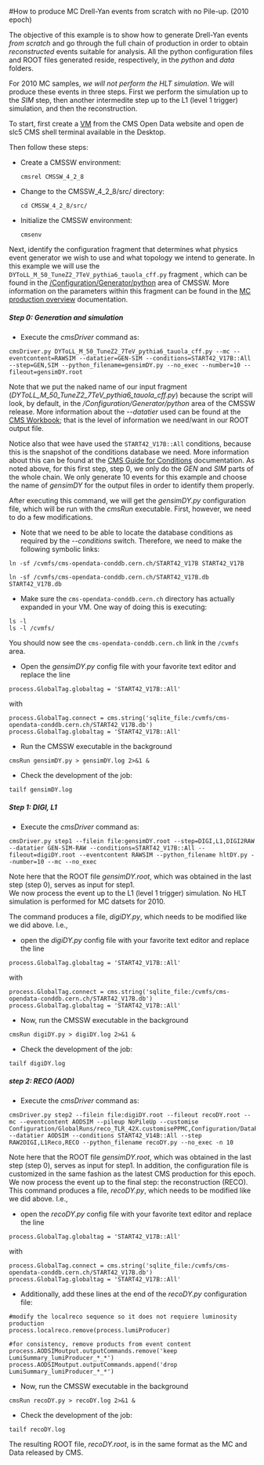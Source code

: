 #How to produce MC Drell-Yan events from scratch with no Pile-up. (2010 epoch)

The objective of this example is to show how to generate Drell-Yan events *from scratch* and go through the full chain of
production in order to obtain *reconstructed* events suitable for analysis.  All the python configuration files and ROOT files generated reside, respectively, in the *python* and *data* folders. 

For 2010 MC samples, *we will not perform the HLT simulation*.  We will produce these events in three steps.  First we perform the simulation up to the *SIM* step, then another intermedite step
up to the L1 (level 1 trigger) simulation, and then the reconstruction. 

To start, first create a [VM](http://opendata.cern.ch/record/250 "CMS Open Data Portal") from the CMS Open Data website 
and open de slc5 CMS shell terminal available in the Desktop.

Then follow these steps:

- Create a CMSSW environment: 

    ```
    cmsrel CMSSW_4_2_8
    ```

- Change to the CMSSW_4_2_8/src/ directory:

    ```
    cd CMSSW_4_2_8/src/
    ```

- Initialize the CMSSW environment:

  ```
  cmsenv
  ```

Next, identify the configuration fragment that determines what physics event generator we wish to use and what topology we intend to generate.  In
this example we will use the `DYToLL_M_50_TuneZ2_7TeV_pythia6_tauola_cff.py` fragment , which can be found in the [/Configuration/Generator/python](https://github.com/cms-sw/cmssw/tree/CMSSW_4_2_X/Configuration/Generator/python) area of CMSSW.  More information on the parameters within this
fragment can be found in the [MC production overview](/docs/cms-mc-production-overview) documentation.

##### Step 0: Generation and simulation

- Execute the *cmsDriver* command as:

```
cmsDriver.py DYToLL_M_50_TuneZ2_7TeV_pythia6_tauola_cff.py --mc --eventcontent=RAWSIM --datatier=GEN-SIM --conditions=START42_V17B::All --step=GEN,SIM --python_filename=gensimDY.py --no_exec --number=10 --fileout=gensimDY.root
```

Note that we put the naked name of our input fragment (*DYToLL_M_50_TuneZ2_7TeV_pythia6_tauola_cff.py*) because the script will look, by default, in
the */Configuration/Generator/python* area of the CMSSW release.  More information about the *--datatier* used can be found at the [CMS Workbook](https://twiki.cern.ch/twiki/bin/view/CMSPublic/WorkBookDataFormats); that is the level of information we need/want in our ROOT output file.  

Notice also that wee have used
the `START42_V17B::All` conditions, because this is the snapshot of the conditions database we need.  More information about this can
be found at the [CMS Guide for Conditions](docs/cms-guide-for-condition-database) documentation.  As noted above, for this first step, step 0, we
only do the *GEN* and *SIM* parts of the whole chain.  We only generate 10 events for this example and choose the name of *gensimDY* for the output files
in order to identify them properly.

After executing this command, we will get the *gensimDY.py* configuration file, which will be run with the *cmsRun* executable.  First, however, we need
to do a few modifications.

- Note that we need to be able to locate the database conditions as required by the *--conditions* switch.  Therefore, we need to make the following
 symbolic links:

```
ln -sf /cvmfs/cms-opendata-conddb.cern.ch/START42_V17B START42_V17B

ln -sf /cvmfs/cms-opendata-conddb.cern.ch/START42_V17B.db START42_V17B.db
```

- Make sure the `cms-opendata-conddb.cern.ch` directory has actually expanded in your VM.  One way of doing this is executing:

```
ls -l
ls -l /cvmfs/
```

You should now see the `cms-opendata-conddb.cern.ch` link in the `/cvmfs` area.

- Open the *gensimDY.py* config file with your favorite text editor and replace the line

```
process.GlobalTag.globaltag = 'START42_V17B::All'
```

with

```
process.GlobalTag.connect = cms.string('sqlite_file:/cvmfs/cms-opendata-conddb.cern.ch/START42_V17B.db')
process.GlobalTag.globaltag = 'START42_V17B::All'
```

- Run the CMSSW executable in the background

```
cmsRun gensimDY.py > gensimDY.log 2>&1 &
``` 

- Check the development of the job:

```
tailf gensimDY.log
```

##### Step 1: DIGI, L1

- Execute the *cmsDriver* command as:

```
cmsDriver.py step1 --filein file:gensimDY.root --step=DIGI,L1,DIGI2RAW --datatier GEN-SIM-RAW --conditions=START42_V17B::All --fileout=digiDY.root --eventcontent RAWSIM --python_filename hltDY.py --number=10 --mc --no_exec
```

Note here that the ROOT file *gensimDY.root*, which was obtained in the last step (step 0), serves as input for step1.  
We now process the event up to the L1 (level 1 trigger) simulation.  No HLT simulation is performed for MC datsets for 2010.  

The command produces a file, *digiDY.py*, which needs to be modified
like we did above.  I.e.,

- open the *digiDY.py* config file with your favorite text editor and replace the line

```
process.GlobalTag.globaltag = 'START42_V17B::All'
```

with

```
process.GlobalTag.connect = cms.string('sqlite_file:/cvmfs/cms-opendata-conddb.cern.ch/START42_V17B.db')
process.GlobalTag.globaltag = 'START42_V17B::All'
```

- Now, run the CMSSW executable in the background

```
cmsRun digiDY.py > digiDY.log 2>&1 &
``` 

- Check the development of the job:

```
tailf digiDY.log
```

##### step 2: RECO (AOD)

- Execute the *cmsDriver* command as:

```
cmsDriver.py step2 --filein file:digiDY.root --fileout recoDY.root --mc --eventcontent AODSIM --pileup NoPileUp --customise Configuration/GlobalRuns/reco_TLR_42X.customisePPMC,Configuration/DataProcessing/Utils.addMonitoring --datatier AODSIM --conditions START42_V14B::All --step RAW2DIGI,L1Reco,RECO --python_filename recoDY.py --no_exec -n 10
```

Note here that the ROOT file *gensimDY.root*, which was obtained in the last step (step 0), serves as input for step1.  In addition, the configuration file
is customized in the same fashion as the latest CMS production for this epoch. 
We now process the event up to the final step: the reconstruction (RECO).  This command produces a file, *recoDY.py*, which needs to be modified
like we did above.  I.e.,

- open the *recoDY.py* config file with your favorite text editor and replace the line

```
process.GlobalTag.globaltag = 'START42_V17B::All'
```

with

```
process.GlobalTag.connect = cms.string('sqlite_file:/cvmfs/cms-opendata-conddb.cern.ch/START42_V17B.db')
process.GlobalTag.globaltag = 'START42_V17B::All'
```

- Additionally, add these lines at the end of the *recoDY.py* configuration file:

```
#modify the localreco sequence so it does not requiere luminosity production
process.localreco.remove(process.lumiProducer)

#for consistency, remove products from event content
process.AODSIMoutput.outputCommands.remove('keep LumiSummary_lumiProducer_*_*')
process.AODSIMoutput.outputCommands.append('drop LumiSummary_lumiProducer_*_*')
```

- Now, run the CMSSW executable in the background

```
cmsRun recoDY.py > recoDY.log 2>&1 &
``` 

- Check the development of the job:

```
tailf recoDY.log
```

The resulting ROOT file, *recoDY.root*, is in the same format as 
the MC and Data released by CMS.
